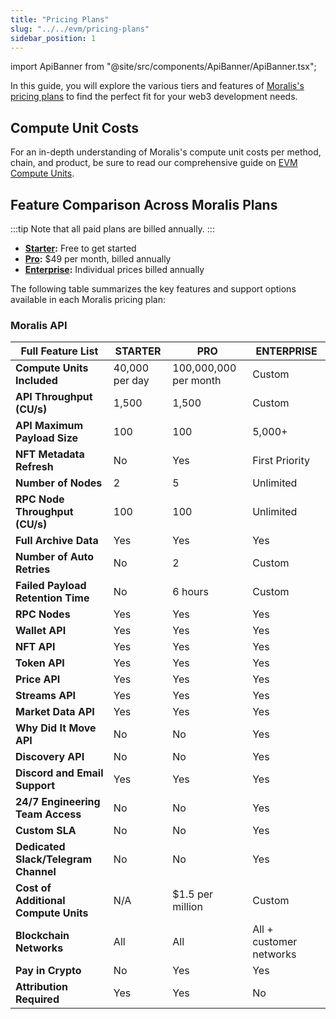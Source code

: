 ```yaml
---
title: "Pricing Plans"
slug: "../../evm/pricing-plans"
sidebar_position: 1
---
```


import ApiBanner from "@site/src/components/ApiBanner/ApiBanner.tsx";

In this guide, you will explore the various tiers and features of [Moralis's pricing plans](https://moralis.io/pricing/) to find the perfect fit for your web3 development needs.

## Compute Unit Costs

For an in-depth understanding of Moralis's compute unit costs per method, chain, and product, be sure to read our comprehensive guide on [EVM Compute Units](/web3-data-api/evm/reference/compute-units-cu).

## Feature Comparison Across Moralis Plans

:::tip
Note that all paid plans are billed annually.
:::

- **[Starter](https://admin.moralis.io/account/billing):** Free to get started
- **[Pro](https://admin.moralis.io/payments/checkout/pro-plan?isMonthly=false):** $49 per month, billed annually
- **[Enterprise](https://moralis.io/scale/#salesForm):** Individual prices billed annually

The following table summarizes the key features and support options available in each Moralis pricing plan:

### Moralis API

| Full Feature List                    | STARTER        | PRO                   | ENTERPRISE              |
| ------------------------------------ | -------------- | --------------------- | ----------------------- |
| **Compute Units Included**           | 40,000 per day | 100,000,000 per month | Custom                  |
| **API Throughput (CU/s)**            | 1,500          | 1,500                 | Custom                  |
| **API Maximum Payload Size**         | 100            | 100                   | 5,000+                  |
| **NFT Metadata Refresh**             | No             | Yes                   | First Priority          |
| **Number of Nodes**                  | 2              | 5                     | Unlimited               |
| **RPC Node Throughput (CU/s)**       | 100            | 100                   | Unlimited               |
| **Full Archive Data**                | Yes            | Yes                   | Yes                     |
| **Number of Auto Retries**           | No             | 2                     | Custom                  |
| **Failed Payload Retention Time**    | No             | 6 hours               | Custom                  |
| **RPC Nodes**                        | Yes            | Yes                   | Yes                     |
| **Wallet API**                       | Yes            | Yes                   | Yes                     |
| **NFT API**                          | Yes            | Yes                   | Yes                     |
| **Token API**                        | Yes            | Yes                   | Yes                     |
| **Price API**                        | Yes            | Yes                   | Yes                     |
| **Streams API**                      | Yes            | Yes                   | Yes                     |
| **Market Data API**                  | Yes            | Yes                   | Yes                     |
| **Why Did It Move API**              | No             | No                    | Yes                     |
| **Discovery API**                    | No             | No                    | Yes                     |
| **Discord and Email Support**        | Yes            | Yes                   | Yes                     |
| **24/7 Engineering Team Access**     | No             | No                    | Yes                     |
| **Custom SLA**                       | No             | No                    | Yes                     |
| **Dedicated Slack/Telegram Channel** | No             | No                    | Yes                     |
| **Cost of Additional Compute Units** | N/A            | $1.5 per million      | Custom                  |
| **Blockchain Networks**              | All            | All                   | All + customer networks |
| **Pay in Crypto**                    | No             | Yes                   | Yes                     |
| **Attribution Required**             | Yes            | Yes                   | No                      |
